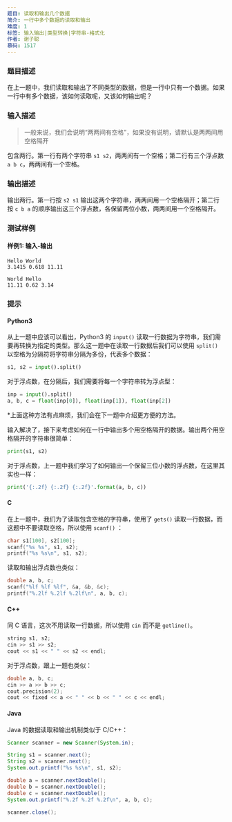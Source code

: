```yaml
---
题目: 读取和输出几个数据
简介: 一行中多个数据的读取和输出
难度: 1
标签: 输入输出|类型转换|字符串-格式化
作者: 谢子聪
慕码: 1517
---
```


### 题目描述

在上一题中，我们读取和输出了不同类型的数据，但是一行中只有一个数据。如果一行中有多个数据，该如何读取呢，又该如何输出呢？

### 输入描述

> 一般来说，我们会说明“两两间有空格”，如果没有说明，请默认是两两间用空格隔开

包含两行。第一行有两个字符串 `s1 s2`，两两间有一个空格；第二行有三个浮点数 `a b c`，两两间有一个空格。

### 输出描述

输出两行。第一行按 `s2 s1` 输出这两个字符串，两两间用一个空格隔开；第二行按 `c b a` 的顺序输出这三个浮点数，各保留两位小数，两两间用一个空格隔开。

### 测试样例

#### 样例1: 输入-输出

```
Hello World
3.1415 0.618 11.11
```

```
World Hello
11.11 0.62 3.14
```

### 提示

#### Python3

从上一题中应该可以看出，Python3 的 `input()` 读取一行数据为字符串，我们需要再转换为指定的类型。那么这一题中在读取一行数据后我们可以使用 `split()` 以空格为分隔符将字符串分隔为多份，代表多个数据：

```python
s1, s2 = input().split()
```

对于浮点数，在分隔后，我们需要将每一个字符串转为浮点型：

```python
inp = input().split()
a, b, c = float(inp[0]), float(inp[1]), float(inp[2])
```

*上面这种方法有点麻烦，我们会在下一题中介绍更方便的方法。

输入解决了，接下来考虑如何在一行中输出多个用空格隔开的数据。输出两个用空格隔开的字符串很简单：

```python
print(s1, s2)
```

对于浮点数，上一题中我们学习了如何输出一个保留三位小数的浮点数，在这里其实也一样：

```python
print('{:.2f} {:.2f} {:.2f}'.format(a, b, c))
```

#### C

在上一题中，我们为了读取包含空格的字符串，使用了 `gets()` 读取一行数据，而这题中不要读取空格，所以使用 `scanf()` ：

```c
char s1[100], s2[100];
scanf("%s %s", s1, s2);
printf("%s %s\n", s1, s2);
```

读取和输出浮点数也类似：

```c++
double a, b, c;
scanf("%lf %lf %lf", &a, &b, &c);
printf("%.2lf %.2lf %.2lf\n", a, b, c);
```

#### C++

同 C 语言，这次不用读取一行数据，所以使用 `cin` 而不是 `getline()`。

```c++
string s1, s2;
cin >> s1 >> s2;
cout << s1 << " " << s2 << endl;
```

对于浮点数，跟上一题也类似：

```c++
double a, b, c;
cin >> a >> b >> c;
cout.precision(2);
cout << fixed << a << " " << b << " " << c << endl;
```

#### Java

Java 的数据读取和输出机制类似于 C/C++：

```java
Scanner scanner = new Scanner(System.in);

String s1 = scanner.next();
String s2 = scanner.next();
System.out.printf("%s %s\n", s1, s2);

double a = scanner.nextDouble();
double b = scanner.nextDouble();
double c = scanner.nextDouble();
System.out.printf("%.2f %.2f %.2f\n", a, b, c);

scanner.close();
```

